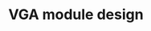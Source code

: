 # VGA module design

<!-- 
Structure
    -introduction
        -? tell what the role of the VGA module is and why it should be made/why it is a seperate submodule
    -required specifications and boundary conditions of the module
        -? first a general description of what the VGA module should be able to do
            -? then use that description to draft a set of specifications
        -? now Take It To The Limit
    -deconstruction of the vga module in submodules
        -the scanner (rtl description)
            -? how one counts and keeps track of which horizontal pixel and which vertical row is being set now. Also synchronises the display to the chip
            -> the 2 sync generators
            -> the 2 counters
        -coloring (structural?/rtl description)
            -? the pixel coloring logic -> this module outputs what color a pixel should be based on the game data recieved from memory (player location, time left, player percentages)
            -> the top of coloring will house the gigantic if-tree that decides what color to draw
            -> the game data will be processed by subblocks of coloring so the desired RELATIVE pixel locations and colors will be known
                -char_offset_adder
                -number_sprite with the dig3_num_splitter
 -->
